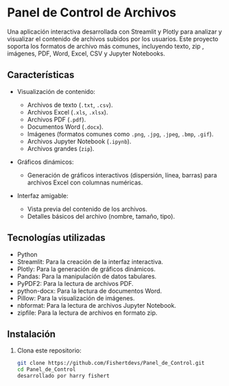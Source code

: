 # Panel de Control de Archivos

Una aplicación interactiva desarrollada con Streamlit y Plotly para analizar y visualizar el contenido de archivos subidos por los usuarios. Este proyecto soporta los formatos de archivo más comunes, incluyendo texto, zip ,  imágenes, PDF, Word, Excel, CSV y Jupyter Notebooks.

## Características

- Visualización de contenido:
  - Archivos de texto (`.txt`, `.csv`).
  - Archivos Excel (`.xls`, `.xlsx`).
  - Archivos PDF (`.pdf`).
  - Documentos Word (`.docx`).
  - Imágenes (formatos comunes como `.png`, `.jpg`, `.jpeg`, `.bmp`, `.gif`).
  - Archivos Jupyter Notebook (`.ipynb`).
  - Archivos grandes (`zip`).
- Gráficos dinámicos:
  - Generación de gráficos interactivos (dispersión, línea, barras) para archivos Excel con columnas numéricas.

- Interfaz amigable:
  - Vista previa del contenido de los archivos.
  - Detalles básicos del archivo (nombre, tamaño, tipo).

## Tecnologías utilizadas

- Python
- Streamlit: Para la creación de la interfaz interactiva.
- Plotly: Para la generación de gráficos dinámicos.
- Pandas: Para la manipulación de datos tabulares.
- PyPDF2: Para la lectura de archivos PDF.
- python-docx: Para la lectura de documentos Word.
- Pillow: Para la visualización de imágenes.
- nbformat: Para la lectura de archivos Jupyter Notebook.
- zipfile: Para la lectura de archivos en formato zip.




## Instalación

1. Clona este repositorio:
   ```bash
   git clone https://github.com/Fishertdevs/Panel_de_Control.git
   cd Panel_de_Control
   desarrollado por harry fishert 
